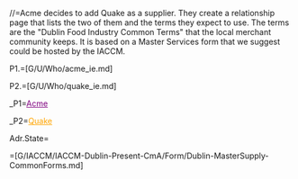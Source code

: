 //=Acme decides to add Quake as a supplier.  They create a relationship page that lists the two of them and the terms they expect to use. The terms are the "Dublin Food Industry Common Terms" that the local merchant community keeps.  It is based on a Master Services form that we suggest could be hosted by the IACCM.

P1.=[G/U/Who/acme_ie.md]

P2.=[G/U/Who/quake_ie.md]

_P1=<a href="#MSA.Annex.Def.Company.Sec" style="color:purple">Acme</a>

_P2=<a href="#MSA.Annex.Def.Supplier.Sec" style="color:orange">Quake</a>

Adr.State=</i>

=[G/IACCM/IACCM-Dublin-Present-CmA/Form/Dublin-MasterSupply-CommonForms.md]

